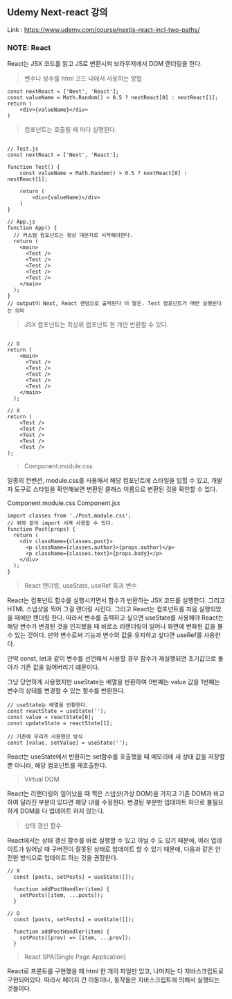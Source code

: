 ## Udemy Next-react 강의

Link : https://www.udemy.com/course/nextjs-react-incl-two-paths/

### NOTE: React

React는 JSX 코드를 읽고 JS로 변환시켜 브라우저에서 DOM 랜더링을 한다.

> 변수나 상수를 html 코드 내에서 사용하는 방법

```JS
const nextReact = ['Next', 'React'];
const valueName = Math.Random() > 0.5 ? nextReact[0] : nextReact[1];
return (
    <div>{valueName}</div>
)
```

> 컴포넌트는 호출될 때 마다 실행된다.

```JS

// Test.js
const nextReact = ['Next', 'React'];

function Test() {
    const valueName = Math.Random() > 0.5 ? nextReact[0] : nextReact[1];

    return (
        <div>{valueName}</div>
    )
}

// App.js
function App() {
  // 커스텀 컴포넌트는 항상 대문자로 시작해야한다.
  return (
    <main>
      <Test />
      <Test />
      <Test />
      <Test />
      <Test />
    </main>
  );
}
// output이 Next, React 랜덤으로 출력된다 이 말은. Test 컴포넌트가 매번 실행된다는 의미
```

> JSX 컴포넌트는 최상위 컴포넌트 한 개만 반환할 수 있다.

```JS

// O
return (
    <main>
      <Test />
      <Test />
      <Test />
      <Test />
      <Test />
    </main>
  );

// X
return (
    <Test />
    <Test />
    <Test />
    <Test />
    <Test />
);
```

> Component.module.css

일종의 컨벤션, module.css를 사용해서 해당 컴포넌트에 스타일을 입힐 수 있고, 개발자 도구로 스타일을 확인해보면 변환된 클래스 이름으로 변환된 것을 확인할 수 있다.

Component.module.css
Component.jsx

```JS
import classes from './Post.module.css';
// 위와 같이 import 시켜 사용할 수 있다.
function Post(props) {
  return (
    <div className={classes.post}>
      <p className={classes.author}>{props.author}</p>
      <p className={classes.text}>{props.body}</p>
    </div>
  );
}
```

> React 랜더링, useState, useRef 훅과 변수

React는 컴포넌트 함수를 실행시키면서 함수가 반환하는 JSX 코드를 실행한다. 그리고 HTML 스냅샷을 찍어 그걸 랜더링 시킨다.
그리고 React는 컴포넌트를 처음 실행되었을 때에만 랜더링 한다.
따라서 변수를 출력하고 싶으면 useState를 사용해야 React는 해당 변수가 변경된 것을 인지했을 때 비로소 리랜더링이 일어나 화면에 변화된 값을 볼 수 있는 것이다. 만약 변수로써 기능과 변수의 값을 유지하고 싶다면 useRef를 사용한다.

만약 const, let과 같이 변수를 선언해서 사용할 경우 함수가 재실행되면 초기값으로 돌아가 기존 값을 잃어버리기 떄문이다.

그냥 당연하게 사용했지만 useState는 배열을 반환하여 0번째는 value 값을 1번째는 변수의 상태를 변경할 수 있는 함수를 반환한다.

```JS
// useState는 배열을 반환한다.
const reactState = useState('');
const value = reactState[0];
const updateState = reactState[1];

// 기존에 우리가 사용했던 방식
const [value, setValue] = useState('');

```

React는 useState에서 반환하는 set함수를 호출했을 때 메모리에 새 상태 값을 저장할 뿐 아니라, 해당 컴포넌트를 재호출한다.

> Virtual DOM

React는 리랜더링이 일어났을 때 찍은 스냅샷(가상 DOM)을 가지고 기존 DOM과 비교하여 달라진 부분이 있다면 해당 UI를 수정한다.
변경된 부분만 업데이트 하므로 불필요하게 DOM을 다 업데이트 하지 않는다.

> 상태 갱신 함수

React에서는 상태 갱신 함수를 바로 실행할 수 있고 아닐 수 도 있기 때문에, 여러 업데이트가 일어날 때 구버전이 잘못된 상태로 업데이트 할 수 있기 때문에, 다음과 같은 안전한 방식으로 업데이트 하는 것을 권장한다.

```JS
// X
  const [posts, setPosts] = useState([]);

  function addPostHandler(item) {
    setPosts([item, ...posts]);
  }

// O
  const [posts, setPosts] = useState([]);

  function addPostHandler(item) {
    setPosts((prev) => [item, ...prev]);
  }
```

> React SPA(Single Page Application)

React로 프론트를 구현했을 때 html 한 개의 파일만 있고, 나머지는 다 자바스크립트로 구현되어있다. 따라서 페이지 간 이동이나, 동작들은 자바스크립트에 의해서 실행되는 것들이다.
